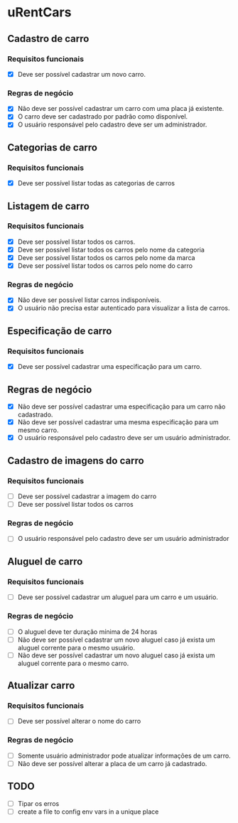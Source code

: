 # uRentCars


## Cadastro de carro
### Requisitos funcionais
- [x] Deve ser possível cadastrar um novo carro.

### Regras de negócio
- [x] Não deve ser possível cadastrar um carro com uma placa já existente.
- [x] O carro deve ser cadastrado por padrão como disponível.
- [x] O usuário responsável pelo cadastro deve ser um administrador.

## Categorias de carro

### Requisitos funcionais
- [x] Deve ser possível listar todas as categorias de carros

## Listagem de carro
### Requisitos funcionais
- [x] Deve ser possível listar todos os carros.
- [x] Deve ser possível listar todos os carros pelo nome da categoria
- [x] Deve ser possível listar todos os carros pelo nome da marca
- [x] Deve ser possível listar todos os carros pelo nome do carro
### Regras de negócio
- [x] Não deve ser possível listar carros indisponíveis.
- [x] O usuário não precisa estar autenticado para visualizar a lista de carros.

## Especificação de carro
### Requisitos funcionais
- [x] Deve ser possível cadastrar uma especificação para um carro.

## Regras de negócio
- [x] Não deve ser possível cadastrar uma especificação para um carro não cadastrado.
- [x] Não deve ser possível cadastrar uma mesma especificação para um mesmo carro.
- [x] O usuário responsável pelo cadastro deve ser um usuário administrador.

## Cadastro de imagens do carro
### Requisitos funcionais
- [ ] Deve ser possível cadastrar a imagem do carro
- [ ] Deve ser possível listar todos os carros

### Regras de negócio
- [ ] O usuário responsável pelo cadastro deve ser um usuário administrador

## Aluguel de carro
### Requisitos funcionais
- [ ] Deve ser possível cadastrar um aluguel para um carro e um usuário.

### Regras de negócio
- [ ] O aluguel deve ter duração mínima de 24 horas
- [ ] Não deve ser possível cadastrar um novo aluguel caso já exista um aluguel corrente para o mesmo usuário.
- [ ] Não deve ser possível cadastrar um novo aluguel caso já exista um aluguel corrente para o mesmo carro.

## Atualizar carro

### Requisitos funcionais
- [ ] Deve ser possível alterar o nome do carro

### Regras de negócio
- [ ] Somente usuário administrador pode atualizar informações de um carro.
- [ ] Não deve ser possível alterar a placa de um carro já cadastrado.

## TODO
- [ ] Tipar os erros
- [ ] create a file to config env vars in a unique place

